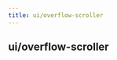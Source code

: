 ```yaml
---
title: ui/overflow-scroller
---
```


<a name="module_ui/overflow-scroller"></a>

## ui/overflow-scroller

  